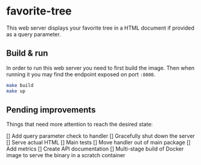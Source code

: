 # favorite-tree

This web server displays your favorite tree in a HTML document if provided as a query parameter.

## Build & run

In order to run this web server you need to first build the image. Then when running it you may find the endpoint exposed on port `:8000`.

```sh
make build
make up
```

## Pending improvements

Things that need more attention to reach the desired state:

[] Add query parameter check to handler
[] Gracefully shut down the server
[] Serve actual HTML
[] Main tests
[] Move handler out of main package
[] Add metrics
[] Create API documentation
[] Multi-stage build of Docker image to serve the binary in a scratch container
